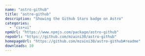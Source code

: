 ```yaml
---
name: "astro-github"
title: "astro-github"
description: "Showing the Github Stars badge on Astro"
categories:
  - "css+ui"
npmUrl: "https://www.npmjs.com/package/astro-github"
repoUrl: "https://github.com/mzaini30/astro-github"
homepageUrl: "https://github.com/mzaini30/astro-github#readme"
downloads: 10
---
```

